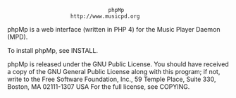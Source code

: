                                     phpMp
                        http://www.musicpd.org

phpMp is a web interface (written in PHP 4) for the Music Player Daemon (MPD).

To install phpMp, see INSTALL.

phpMp is released under the GNU Public License.
You should have received a copy of the GNU General Public License
along with this program; if not, write to the Free Software
Foundation, Inc., 59 Temple Place, Suite 330, Boston, MA  02111-1307  USA
For the full license, see COPYING.
